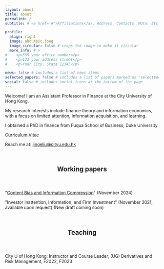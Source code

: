 ```yaml
---
layout: about
title: about
permalink: /
subtitle: # <a href='#'>Affiliations</a>. Address. Contacts. Moto. Etc.

profile:
  align: right
  image: aboutpic.jpeg
  image_circular: false # crops the image to make it circular
  more_info: # >
#    <p>555 your office number</p>
#    <p>123 your address street</p>
#    <p>Your City, State 12345</p>

news: false # includes a list of news items
selected_papers: false # includes a list of papers marked as "selected={true}"
social: false # includes social icons at the bottom of the page
---
```


Welcome! I am an Assistant Professor in Finance at the City University of Hong Kong.

My research interests include finance theory and information economics, with a focus on limited attention, information acquisition, and learning.

I obtained a PhD in finance from Fuqua School of Business, Duke University.

[Curriculum Vitae](/cvapr24.pdf)

Reach me at: [jingeliu@cityu.edu.hk](mailto:jingeliu@cityu.edu.hk)

<!--
#Write your biography here. Tell the world about yourself. Link to your favorite [subreddit](http://reddit.com). You can put a picture in, too. The code is already in, just name your picture `prof_pic.jpg` and put it in the `img/` folder.

#Put your address / P.O. box / other info right below your picture. You can also disable any of these elements by editing `profile` property of the YAML header of your `_pages/about.md`. Edit `_bibliography/papers.bib` and Jekyll will render your [publications page](/al-folio/publications/) automatically.

#Link to your social media connections, too. This theme is set up to use [Font Awesome icons](https://fontawesome.com/) and [Academicons](https://jpswalsh.github.io/academicons/), like the ones below. Add your Facebook, Twitter, LinkedIn, Google Scholar, or just disable all of them.

-->


<br> 

  <header class="post-header">
    <h2 class="post-title">Working papers</h2>
    <p class="desc"> </p>
  </header>

"[Content Bias and Information Compression](/ContentBias.pdf)" (November 2024)

"Investor Inattention, Information, and Firm Investment" (November 2021, available upon request) (New draft coming soon)

<br> 

  <header class="post-header">
    <h2 class="post-title">Teaching</h2>
    <p class="desc"> </p>
  </header>

City U of Hong Kong:
Instructor and Course Leader, (UG) Derivatives and Risk Management, F2022, F2023

